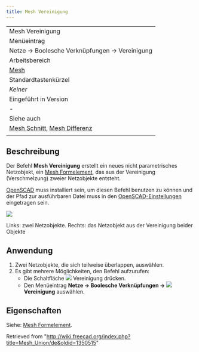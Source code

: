 ```yaml
---
title: Mesh Vereinigung
---
```


|                                                                                                                          |
| ------------------------------------------------------------------------------------------------------------------------ |
| Mesh Vereinigung                                                                                                         |
| Menüeintrag                                                                                                              |
| Netze → Boolesche Verknüpfungen → Vereinigung                                                                            |
| Arbeitsbereich                                                                                                           |
| [Mesh](/Mesh_Workbench/de "Mesh Workbench/de")                                                                           |
| Standardtastenkürzel                                                                                                     |
| _Keiner_                                                                                                                 |
| Eingeführt in Version                                                                                                    |
| -                                                                                                                        |
| Siehe auch                                                                                                               |
| [Mesh Schnitt](/Mesh_Intersection/de "Mesh Intersection/de"), [Mesh Differenz](/Mesh_Difference/de "Mesh Difference/de") |
|                                                                                                                          |

## Beschreibung

Der Befehl **Mesh Vereinigung** erstellt ein neues nicht parametrisches Netzobjekt, ein [Mesh Formelement](/Mesh_Feature/de "Mesh Feature/de"), das aus der Vereinigung (Verschmelzung) zweier Netzobjekte entsteht.

[OpenSCAD](http://www.openscad.org/) muss installiert sein, um diesen Befehl benutzen zu können und der Pfad zur ausführbaren Datei muss in den [OpenSCAD-Einstellungen](/OpenSCAD_Preferences/de "OpenSCAD Preferences/de") eingetragen sein.

![](/images/Mesh_Union_example.png)

Links: zwei Netzobjekte. Rechts: das Netzobjekt aus der Vereinigung beider Objekte

## Anwendung

1. Zwei Netzobjekte, die sich teilweise überlappen, auswählen.
2. Es gibt mehrere Möglichkeiten, den Befehl aufzurufen:
   - Die Schaltfläche ![](/images/Mesh_Union.svg) Vereinigung drücken.
   - Den Menüeintrag **Netze → Boolesche Verknüpfungen → ![](/images/Mesh_Union.svg) Vereinigung** auswählen.

## Eigenschaften

Siehe: [Mesh Formelement](/Mesh_Feature/de "Mesh Feature/de").

Retrieved from "<http://wiki.freecad.org/index.php?title=Mesh_Union/de&oldid=1350515>"
